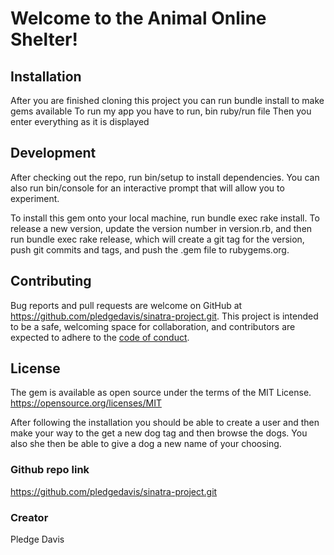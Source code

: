 # Welcome to the Animal Online Shelter!

## Installation
After you are finished cloning this project you can run bundle install to make gems available
To run my app you have to run, bin ruby/run file
Then you enter everything as it is displayed

## Development
After checking out the repo, run bin/setup to install dependencies. You can also run bin/console for an interactive prompt that will allow you to experiment.

To install this gem onto your local machine, run bundle exec rake install. To release a new version, update the version number in version.rb, and then run bundle exec rake release, which will create a git tag for the version, push git commits and tags, and push the .gem file to rubygems.org.


## Contributing
Bug reports and pull requests are welcome on GitHub at https://github.com/pledgedavis/sinatra-project.git. This project is intended to be a safe, welcoming space for collaboration, and contributors are expected to adhere to the [code of conduct](https://github.com/pledgedavis/sinatra-project.git).

## License
The gem is available as open source under the terms of the MIT License.
https://opensource.org/licenses/MIT

After following the installation you should be able to create a user and then make your way to the get a new dog tag and then browse the dogs. You also she then be able to give a dog a new name of your choosing.

### Github repo link
 https://github.com/pledgedavis/sinatra-project.git

### Creator
Pledge Davis
